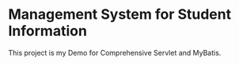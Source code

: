 # Management System for Student Information

This project is my Demo for Comprehensive Servlet and MyBatis.